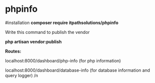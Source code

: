 # phpinfo

#installation
**composer require itpathsolutions/phpinfo**

Write this command to publish the vendor

**php artisan vendor:publish**

**Routes:**

localhost:8000/dashboard/php-info (for php information)

localhost:8000/dashboard/database-info (for database information and query logger) /n
